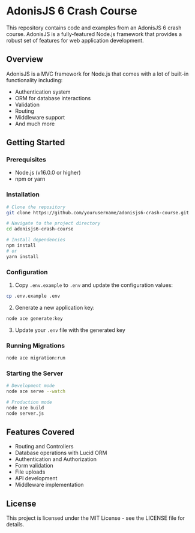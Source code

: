 # AdonisJS 6 Crash Course

This repository contains code and examples from an AdonisJS 6 crash course. AdonisJS is a fully-featured Node.js framework that provides a robust set of features for web application development.

## Overview

AdonisJS is a MVC framework for Node.js that comes with a lot of built-in functionality including:

- Authentication system
- ORM for database interactions
- Validation
- Routing
- Middleware support
- And much more

## Getting Started

### Prerequisites

- Node.js (v16.0.0 or higher)
- npm or yarn

### Installation

```bash
# Clone the repository
git clone https://github.com/yourusername/adonisjs6-crash-course.git

# Navigate to the project directory
cd adonisjs6-crash-course

# Install dependencies
npm install
# or
yarn install
```

### Configuration

1. Copy `.env.example` to `.env` and update the configuration values:

```bash
cp .env.example .env
```

2. Generate a new application key:

```bash
node ace generate:key
```

3. Update your `.env` file with the generated key

### Running Migrations

```bash
node ace migration:run
```

### Starting the Server

```bash
# Development mode
node ace serve --watch

# Production mode
node ace build
node server.js
```

## Features Covered

- Routing and Controllers
- Database operations with Lucid ORM
- Authentication and Authorization
- Form validation
- File uploads
- API development
- Middleware implementation

## License

This project is licensed under the MIT License - see the LICENSE file for details.
